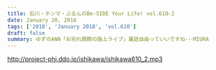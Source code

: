 ```yaml
---
title: 石川・ホンマ・ぶるんのBe-SIDE Your Life! vol.610-2
date: January 20, 2018
tags: ['2018', 'January 2018', 'vol.610']
draft: false
summary: ゆずのANN「お別れ間際の路上ライブ」裏話自由っていいですね･･･MIURA
---
```


http://project-phi.ddo.jp/ishikawa/ishikawa610_2.mp3
